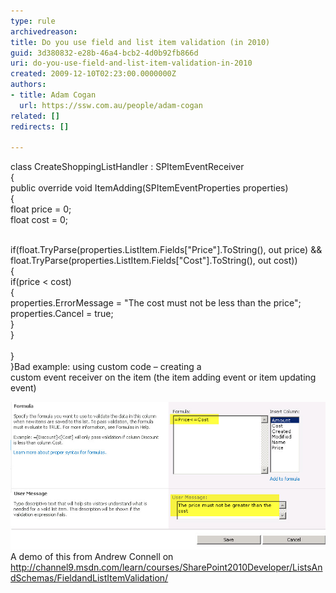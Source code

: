 ```yaml
---
type: rule
archivedreason: 
title: Do you use field and list item validation (in 2010)
guid: 3d380832-e28b-46a4-bcb2-4d0b92fb866d
uri: do-you-use-field-and-list-item-validation-in-2010
created: 2009-12-10T02:23:00.0000000Z
authors:
- title: Adam Cogan
  url: https://ssw.com.au/people/adam-cogan
related: []
redirects: []

---
```


class CreateShoppingListHandler : SPItemEventReceiver
<br>    {
<br>        public override void ItemAdding(SPItemEventProperties properties)
<br>        {
<br>            float price = 0;
<br>            float cost = 0;

<br>            if(float.TryParse(properties.ListItem.Fields["Price"].ToString(), out price) && float.TryParse(properties.ListItem.Fields["Cost"].ToString(), out cost))
<br>            {
<br>                if(price < cost)
<br>                {
<br>                    properties.ErrorMessage = "The cost must not be less than the price";
<br>                    properties.Cancel = true;
<br>                }
<br>            }            
<br>        }
<br>    }Bad example: using custom code – creating a<br>custom event receiver on the item (the item adding event or item updating<br>event)

![using no code – just using the<br>field validation on a list](ListValidation.jpg)
 A demo of this from Andrew Connell on
http://channel9.msdn.com/learn/courses/SharePoint2010Developer/ListsAndSchemas/FieldandListItemValidation/
<!--endintro-->
